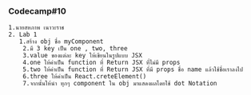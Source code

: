 ### Codecamp#10
    1.นายสหภาพ เนาวะราช
    2. Lab 1
       1.สร้าง obj ชื่อ myComponent
        2.มี 3 key เป็น one , two, three
        3.value ของแต่ละ key ให้เขียนในรูปแบบ JSX
        4.one ให้ค่าเป็น function ที่ Return JSX ที่ไม่มี props 
        5.two ให้ค่าเป็น function ที่ Return JSX ที่มี props ชื่อ name แล้วใช้ชื่อเราลงไป
        6.three ให้ค่าเป็น React.creteElement()
        7.จากนั้นให้นำ ทุกๆ component ใน obj มาแสดงผลโดยใช้ dot Notation
